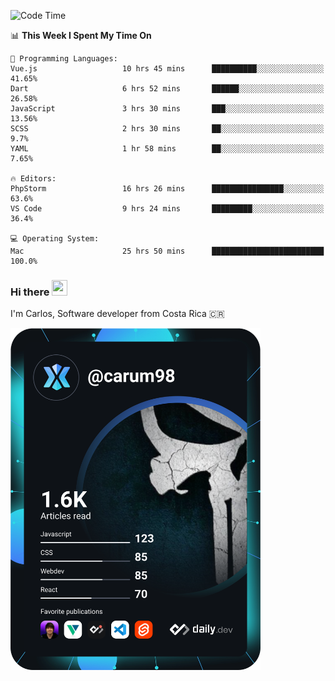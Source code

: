 
<!--START_SECTION:waka-->
![Code Time](http://img.shields.io/badge/Code%20Time-9%2C040%20hrs%207%20mins-blue)

📊 **This Week I Spent My Time On** 

```text
💬 Programming Languages: 
Vue.js                   10 hrs 45 mins      ██████████░░░░░░░░░░░░░░░   41.65% 
Dart                     6 hrs 52 mins       ██████░░░░░░░░░░░░░░░░░░░   26.58% 
JavaScript               3 hrs 30 mins       ███░░░░░░░░░░░░░░░░░░░░░░   13.56% 
SCSS                     2 hrs 30 mins       ██░░░░░░░░░░░░░░░░░░░░░░░   9.7% 
YAML                     1 hr 58 mins        ██░░░░░░░░░░░░░░░░░░░░░░░   7.65%

🔥 Editors: 
PhpStorm                 16 hrs 26 mins      ████████████████░░░░░░░░░   63.6% 
VS Code                  9 hrs 24 mins       █████████░░░░░░░░░░░░░░░░   36.4%

💻 Operating System: 
Mac                      25 hrs 50 mins      █████████████████████████   100.0%

```


<!--END_SECTION:waka-->

### Hi there <img src="https://media.giphy.com/media/hvRJCLFzcasrR4ia7z/giphy.gif" width="25px" height="25px">

I'm Carlos, Software developer from Costa Rica 🇨🇷

<a href="https://app.daily.dev/carum98"><img src="https://github.com/carum98/carum98/blob/main/devcard.svg" width="400" alt="Carlos Umaña Acevedo's Dev Card"/></a>
